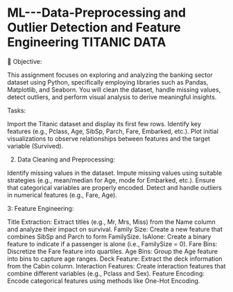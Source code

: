 # ML---Data-Preprocessing and Outlier Detection and Feature Engineering TITANIC DATA
🎯 Objective: 

This assignment focuses on exploring and analyzing the banking sector dataset using Python, specifically employing libraries such as Pandas, Matplotlib, and Seaborn. You will clean the dataset, handle missing values, detect outliers, and perform visual analysis to derive meaningful insights.

Tasks:

Import the Titanic dataset and display its first few rows.
Identify key features (e.g., Pclass, Age, SibSp, Parch, Fare, Embarked, etc.).
Plot initial visualizations to observe relationships between features and the target variable (Survived).

2. Data Cleaning and Preprocessing:
   
Identify missing values in the dataset.
Impute missing values using suitable strategies (e.g., mean/median for Age, mode for Embarked, etc.).
Ensure that categorical variables are properly encoded.
Detect and handle outliers in numerical features (e.g., Fare, Age).

3: Feature Engineering:

Title Extraction: Extract titles (e.g., Mr, Mrs, Miss) from the Name column and analyze their impact on survival.
Family Size: Create a new feature that combines SibSp and Parch to form FamilySize.
IsAlone: Create a binary feature to indicate if a passenger is alone (i.e., FamilySize = 0).
Fare Bins: Discretize the Fare feature into quartiles.
Age Bins: Group the Age feature into bins to capture age ranges.
Deck Feature: Extract the deck information from the Cabin column.
Interaction Features: Create interaction features that combine different variables (e.g., Pclass and Sex).
Feature Encoding: Encode categorical features using methods like One-Hot Encoding.
